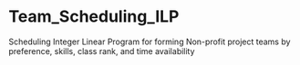 # Team_Scheduling_ILP
Scheduling Integer Linear Program for forming Non-profit project teams by preference, skills, class rank, and time availability
